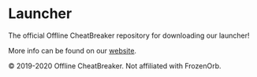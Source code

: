 # Launcher
The official Offline CheatBreaker repository for downloading our launcher!

More info can be found on our [website](http://offlinecheatbreaker.com).

© 2019-2020 Offline CheatBreaker. Not affiliated with FrozenOrb.
